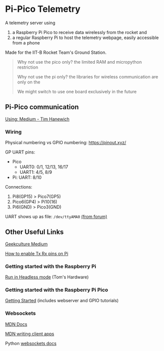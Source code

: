 # Pi-Pico Telemetry

A telemetry server using
1. a Raspberry Pi Pico to receive data wirelessly from the rocket and
2. a regular Raspberry Pi to host the telemetry webpage, easily accessible from a phone

Made for the IIT-B Rocket Team's Ground Station.

> Why not use the pico only? the limited RAM and micropython restriction
>
> Why not use the pi only? the libraries for wireless communication are only on the
>
> We might switch to use one board exclusively in the future

## Pi-Pico communication

[Using: Medium - Tim Hanewich](https://timhanewich.medium.com/using-uart-between-a-raspberry-pi-pico-and-raspberry-pi-3b-raspbian-71095d1b259f)

### Wiring

Physical numbering vs GPIO numbering:
https://pinout.xyz/

GP UART pins:
- Pico
    - UART0: 0/1, 12/13, 16/17
    - UART1: 4/5, 8/9
- Pi: UART: 8/10

Connections:
1. Pi8(GP15) > Pico7(GP5)
1. Pico6(GP4) > Pi10(16)
1. Pi6(GND) > Pico3(GND)

UART shows up as file:
`/dev/ttyAMA0` [(from forum)](https://forums.raspberrypi.com/viewtopic.php?t=31141)


## Other Useful Links

[Geekculture Medium](https://medium.com/geekculture/serial-connection-between-raspberry-pi-and-raspberry-pico-d6c0ba97c7dc)

[How to enable Tx Rx pins on Pi](https://spellfoundry.com/2016/05/29/configuring-gpio-serial-port-raspbian-jessie-including-pi-3-4/)

### Getting started with the Raspberry Pi

[Run in Headless mode](https://web.archive.org/web/https://www.tomshardware.com/reviews/raspberry-pi-headless-setup-how-to,6028.html) (Tom's Hardware)

### Getting started with the Raspberry Pi Pico

[Getting Started](https://projects.raspberrypi.org/en/projects/getting-started-with-the-pico) (includes webserver and GPIO tutorials)

### Websockets

[MDN Docs](https://developer.mozilla.org/en-US/docs/Web/API/WebSockets_API)

[MDN writing client apps](https://developer.mozilla.org/en-US/docs/Web/API/WebSockets_API/Writing_WebSocket_client_applications)

Python [websockets docs](https://websockets.readthedocs.io/en/stable/)

